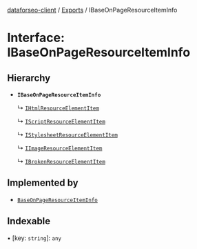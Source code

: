 [dataforseo-client](../README.md) / [Exports](../modules.md) / IBaseOnPageResourceItemInfo

# Interface: IBaseOnPageResourceItemInfo

## Hierarchy

- **`IBaseOnPageResourceItemInfo`**

  ↳ [`IHtmlResourceElementItem`](IHtmlResourceElementItem.md)

  ↳ [`IScriptResourceElementItem`](IScriptResourceElementItem.md)

  ↳ [`IStylesheetResourceElementItem`](IStylesheetResourceElementItem.md)

  ↳ [`IImageResourceElementItem`](IImageResourceElementItem.md)

  ↳ [`IBrokenResourceElementItem`](IBrokenResourceElementItem.md)

## Implemented by

- [`BaseOnPageResourceItemInfo`](../classes/BaseOnPageResourceItemInfo.md)

## Indexable

▪ [key: `string`]: `any`
